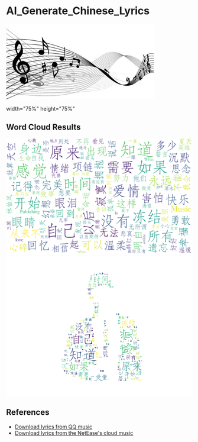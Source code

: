 # AI_Generate_Chinese_Lyrics
<img src="music.jpg"/>

width="75%" height="75%" 

## Word Cloud Results
<img src="word_cloud_results/WordCloudDefautColors.png"/>
<img src="word_cloud_results/WordCloudDefautColors2.png"/>

## References
* [Download lyrics from QQ music](https://github.com/qwertyyb/lyricswordcloud)
* [Download lyrics from the NetEase's cloud music](https://github.com/2niuhe/lyrics_wordcloud)
